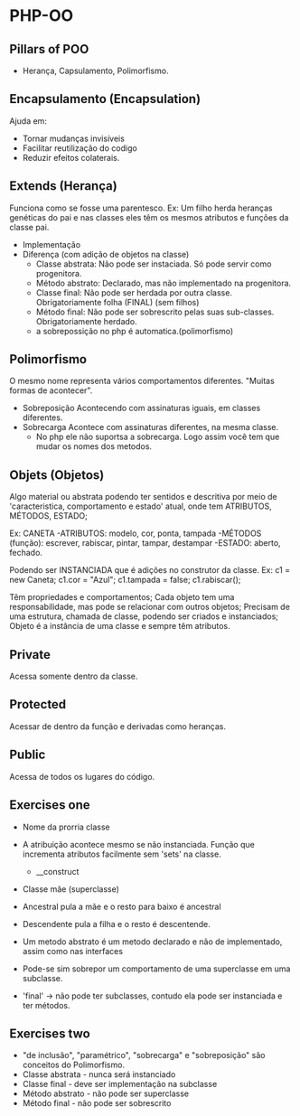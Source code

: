 # PHP-OO

## Pillars of POO

- Herança, Capsulamento, Polimorfismo.

## Encapsulamento (Encapsulation)
Ajuda em:
- Tornar mudanças invisíveis
- Facilitar reutilização do codigo
- Reduzir efeitos colaterais.

## Extends (Herança)
Funciona como se fosse uma parentesco.
Ex: Um filho herda heranças genéticas do pai e nas classes eles têm os mesmos atributos e funções da classe pai.

- Implementação
- Diferença (com adição de objetos na classe)
	- Classe abstrata: Não pode ser instaciada. Só pode servir como progenitora.
	- Método abstrato: Declarado, mas não implementado na progenitora.
	- Classe final: Não pode ser herdada por outra classe. Obrigatoriamente folha (FINAL) (sem filhos)
	- Método final: Não pode ser sobrescrito pelas suas sub-classes. Obrigatoriamente herdado.
	* a sobrepossição no php é automatica.(polimorfismo) 

## Polimorfismo
O mesmo nome representa vários comportamentos diferentes. "Muitas formas de acontecer".
- Sobreposição
	Acontecendo com assinaturas iguais, em classes diferentes.
- Sobrecarga
	Acontece com assinaturas diferentes, na mesma classe.
	* No php ele não suportsa a sobrecarga. Logo assim você tem que mudar os nomes dos metodos.

## Objets (Objetos)
Algo material ou abstrata podendo ter sentidos e descritiva por meio de 'caracteristica, comportamento e estado' atual, onde tem ATRIBUTOS, MÉTODOS, ESTADO;

Ex: CANETA
-ATRIBUTOS: modelo, cor, ponta, tampada
-MÉTODOS (função): escrever, rabiscar, pintar, tampar, destampar
-ESTADO: aberto, fechado.

Podendo ser INSTANCIADA que é adições no construtor da classe.
Ex: 
c1 = new Caneta;
c1.cor = "Azul";
c1.tampada = false;
c1.rabiscar();

Têm propriedades e comportamentos;
Cada objeto tem uma responsabilidade, mas pode se relacionar com outros objetos;
Precisam de uma estrutura, chamada de classe, podendo ser criados e instanciados;
Objeto é a instância de uma classe e sempre têm atributos.

## Private
Acessa somente dentro da classe.

## Protected 
Acessar de dentro da função e derivadas como heranças.

## Public 
Acessa de todos os lugares do código.

## Exercises one
* Nome da prorria classe 
* A atribuição acontece mesmo se não instanciada. Função que incrementa atributos facilmente sem 'sets' na classe.
  - __construct

* Classe mãe (superclasse)
* Ancestral pula a mãe e o resto para baixo é ancestral
* Descendente pula a filha e o resto é descentende.
* Um metodo abstrato é um metodo declarado e não de implementado, assim como nas interfaces
* Pode-se sim sobrepor um comportamento de uma superclasse em uma subclasse.
* 'final' -> não pode ter subclasses, contudo ela pode ser instanciada e ter métodos.

## Exercises two
* "de inclusão", "paramétrico", "sobrecarga" e "sobreposição" são conceitos do Polimorfismo.
* Classe abstrata - nunca será instanciado
* Classe final - deve ser implementação na subclasse
* Método abstrato - não pode ser superclasse
* Método final - não pode ser sobrescrito
